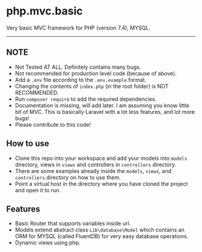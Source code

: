 # php.mvc.basic
Very basic MVC framework for PHP (version 7.4), MYSQL. 

---

NOTE
----
- Not Tested AT ALL. Definitely contains many bugs.
- Not recommended for production level code (because of above).
- Add a `.env` file according to the `.env.example` format.
- Changing the contents of `index.php` (in the root folder) is NOT RECOMMENDED.
- Run `composer require` to add the required dependencies.
- Documentation is missing, will add later. I am assuming you know little bit of MVC. This is basically Laravel with a lot less features, and lot more bugs!
- Please contribute to this code!

How to use
----------

- Clone this repo into your workspace and add your models into `models` directory, views in `views` and controllers in `controllers` directory.
- There are some examples already inside the `models`, `views`, and `controllers` directory on how to use them.
- Point a virtual host in the directory where you have cloned the project and open it to run.

Features
----------

- Basic Router that supports variables inside url.
- Models extend abstract class `Lib\database\Model` which contains an ORM for MYSQL (called FluentDB) for very easy database operations.
- Dynamic views using php.

